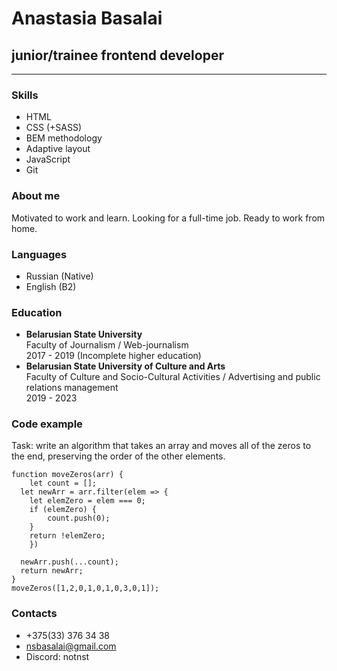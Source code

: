 # Anastasia Basalai
## junior/trainee frontend developer
***
### Skills
- HTML
- CSS (+SASS)
- BEM methodology
- Adaptive layout
- JavaScript
- Git
### About me
Motivated to work and learn.
Looking for a full-time job.
Ready to work from home.
### Languages
- Russian (Native)
- English (B2)
### Education
- **Belarusian State University**  
Faculty of Journalism / Web-journalism  
2017 - 2019 (Incomplete higher education)
- **Belarusian State University of Culture and Arts**  
Faculty of Culture and Socio-Cultural Activities / Advertising and public relations management  
2019 - 2023
### Code example
Task: write an algorithm that takes an array and moves all of the zeros to the end, preserving the order of the other elements.
```
function moveZeros(arr) {
	let count = [];
  let newArr = arr.filter(elem => {
    let elemZero = elem === 0;
    if (elemZero) {
    	count.push(0);
    }
  	return !elemZero;
    })
  
  newArr.push(...count);
  return newArr;
}
moveZeros([1,2,0,1,0,1,0,3,0,1]);
```
### Contacts
- +375(33) 376 34 38
- nsbasalai@gmail.com
- Discord: notnst